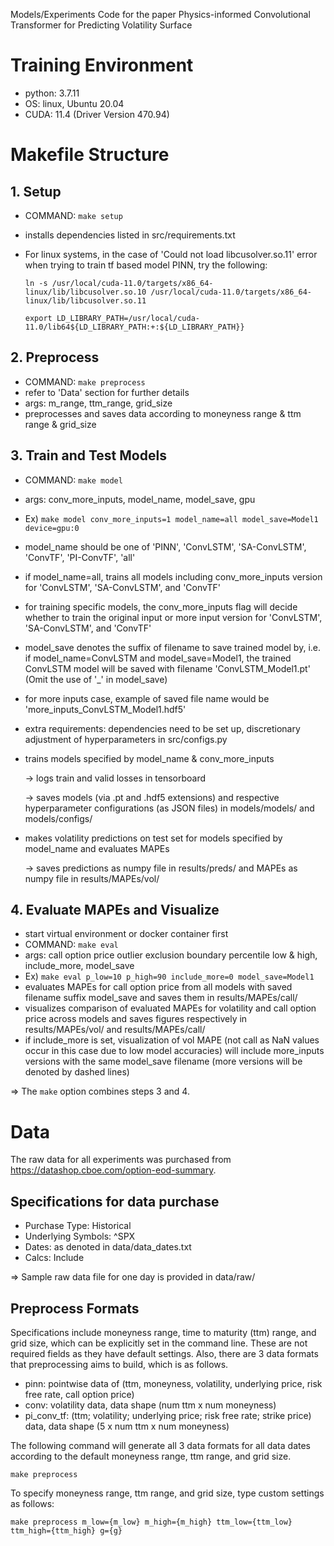 Models/Experiments Code for the paper Physics-informed Convolutional Transformer for Predicting Volatility Surface

# Training Environment

- python: 3.7.11
- OS: linux, Ubuntu 20.04
- CUDA: 11.4 (Driver Version 470.94)


# Makefile Structure 

## 1. Setup
- COMMAND: `make setup`
- installs dependencies listed in src/requirements.txt
- For linux systems, in the case of 'Could not load libcusolver.so.11' error when trying to train tf based model PINN, try the following: 

    `ln -s /usr/local/cuda-11.0/targets/x86_64-linux/lib/libcusolver.so.10 /usr/local/cuda-11.0/targets/x86_64-linux/lib/libcusolver.so.11`
    
    `export LD_LIBRARY_PATH=/usr/local/cuda-11.0/lib64${LD_LIBRARY_PATH:+:${LD_LIBRARY_PATH}}`


## 2. Preprocess
- COMMAND: `make preprocess`
- refer to 'Data' section for further details 
- args: m_range, ttm_range, grid_size
- preprocesses and saves data according to moneyness range & ttm range & grid_size 


## 3. Train and Test Models
- COMMAND: `make model`
- args: conv_more_inputs, model_name, model_save, gpu
- Ex) `make model conv_more_inputs=1 model_name=all model_save=Model1 device=gpu:0`
- model_name should be one of 'PINN', 'ConvLSTM', 'SA-ConvLSTM', 'ConvTF', 'PI-ConvTF', 'all'
- if model_name=all, trains all models including conv_more_inputs version for 'ConvLSTM', 'SA-ConvLSTM', and 'ConvTF'
- for training specific models, the conv_more_inputs flag will decide whether to train the original input or more input version for 'ConvLSTM', 'SA-ConvLSTM', and 'ConvTF'
- model_save denotes the suffix of filename to save trained model by, i.e. if model_name=ConvLSTM and model_save=Model1, the trained ConvLSTM model will be saved with filename 'ConvLSTM_Model1.pt'
(Omit the use of '_' in model_save)
- for more inputs case, example of saved file name would be 'more_inputs_ConvLSTM_Model1.hdf5'
- extra requirements: dependencies need to be set up, discretionary adjustment of hyperparameters in src/configs.py 
- trains models specified by model_name & conv_more_inputs

    -> logs train and valid losses in tensorboard

    -> saves models (via .pt and .hdf5 extensions) and respective hyperparameter configurations (as JSON files) in models/models/ and models/configs/
- makes volatility predictions on test set for models specified by model_name and evaluates MAPEs

    -> saves predictions as numpy file in results/preds/ and MAPEs as numpy file in results/MAPEs/vol/


## 4. Evaluate MAPEs and Visualize
- start virtual environment or docker container first
- COMMAND: `make eval`
- args: call option price outlier exclusion boundary percentile low & high, include_more, model_save
- Ex) `make eval p_low=10 p_high=90 include_more=0 model_save=Model1`
- evaluates MAPEs for call option price from all models with saved filename suffix model_save and saves them in results/MAPEs/call/
- visualizes comparison of evaluated MAPEs for volatility and call option price across models and saves figures respectively in results/MAPEs/vol/ and results/MAPEs/call/
- if include_more is set, visualization of vol MAPE (not call as NaN values occur in this case due to low model accuracies) will include more_inputs versions with the same model_save filename (more versions will be denoted by dashed lines)

=> The `make` option combines steps 3 and 4.


# Data
The raw data for all experiments was purchased from https://datashop.cboe.com/option-eod-summary. 

## Specifications for data purchase
- Purchase Type: Historical
- Underlying Symbols: ^SPX
- Dates: as denoted in data/data_dates.txt
- Calcs: Include

=> Sample raw data file for one day is provided in data/raw/

## Preprocess Formats
Specifications include moneyness range, time to maturity (ttm) range, and grid size, which can be explicitly set in the command line. These are not required fields as they have default settings. Also, there are 3 data formats that preprocessing aims to build, which is as follows.

- pinn: pointwise data of (ttm, moneyness, volatility, underlying price, risk free rate, call option price) 
- conv: volatility data, data shape (num ttm x num moneyness) 
- pi_conv_tf: (ttm; volatility; underlying price; risk free rate; strike price) data, data shape (5 x num ttm x num moneyness)

The following command will generate all 3 data formats for all data dates according to the default moneyness range, ttm range, and grid size.

    make preprocess

To specify moneyness range, ttm range, and grid size, type custom settings as follows:

    make preprocess m_low={m_low} m_high={m_high} ttm_low={ttm_low} ttm_high={ttm_high} g={g}

